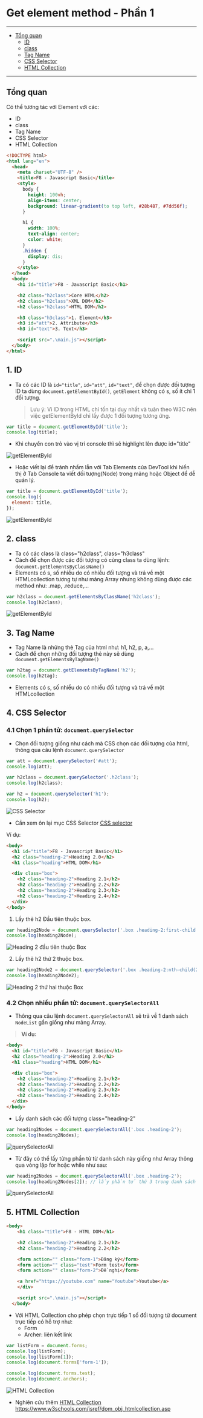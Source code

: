 # Get element method - Phần 1

---

- [Tổng quan](#tổng-quan)
  - [ID](#1-id)
  - [class](#2-class)
  - [Tag Name](#3-tag-name)
  - [CSS Selector](#4-css-selector)
  - [HTML Collection](#5-html-collection)

---

## Tổng quan

Có thể tương tác với Element với các:

- ID
- class
- Tag Name
- CSS Selector
- HTML Collection

```html
<!DOCTYPE html>
<html lang="en">
  <head>
    <meta charset="UTF-8" />
    <title>F8 - Javascript Basic</title>
    <style>
      body {
        height: 100vh;
        align-items: center;
        background: linear-gradient(to top left, #28b487, #7dd56f);
      }

      h1 {
        width: 100%;
        text-align: center;
        color: white;
      }
      .hidden {
        display: dis;
      }
    </style>
  </head>
  <body>
    <h1 id="title">F8 - Javascript Basic</h1>

    <h2 class="h2class">Core HTML</h2>
    <h2 class="h2class">XML DOM</h2>
    <h2 class="h2class">HTML DOM</h2>

    <h3 class="h3class">1. Element</h3>
    <h3 id="att">2. Attribute</h3>
    <h3 id="text">3. Text</h3>

    <script src=".\main.js"></script>
  </body>
</html>
```

## 1. ID

- Ta có các ID là `id="title"`, `id="att"`, `id="text"`, để chọn được đối tượng ID ta dùng `document.getElementById()`, `getElement` không có s, số ít chỉ 1 đối tượng.
  > Lưu ý: Vì ID trong HTML chỉ tồn tại duy nhất và tuân theo W3C nên việc getElementById chỉ lấy được 1 đối tượng tương ứng.

```js
var title = document.getElementById('title');
console.log(title);
```

- Khi chuyển con trỏ vào vị trí console thì sẽ highlight lên được id="title"

![getElementById](./images/001.png 'getElementById')

- Hoặc viết lại để tránh nhầm lẫn với Tab Elements của DevTool khi hiển thị ở Tab Console ta viết đối tượng(Node) trong mảng hoặc Object để dễ quản lý.

```js
var title = document.getElementById('title');
console.log({
  element: title,
});
```

![getElementById](./images/002.png 'getElementById')

## 2. class

- Ta có các class là class="h2class", class="h3class"
- Cách để chọn được các đối tượng có cùng class ta dùng lệnh:
  `document.getElementsByClassName()`
- Elements có s, số nhiều do có nhiều đối tượng và trả về một HTMLcollection tương tự như mảng Array nhưng không dùng được các method như: .map, .reduce,...

```js
var h2class = document.getElementsByClassName('h2class');
console.log(h2class);
```

![getElementById](./images/003.png 'getElementById')

## 3. Tag Name

- Tag Name là những thẻ Tag của html như: h1, h2, p, a,...
- Cách để chọn những đối tượng thẻ này sẽ dùng ` document.getElementsByTagName()`

```js
var h2tag = document.getElementsByTagName('h2');
console.log(h2tag);
```

- Elements có s, số nhiều do có nhiều đối tượng và trả về một HTMLcollection

## 4. CSS Selector

### 4.1 Chọn 1 phần tử: `document.querySelector`

- Chọn đối tượng giống như cách mà CSS chọn các đối tượng của html, thông qua câu lệnh `document.querySelector`

```js
var att = document.querySelector('#att');
console.log(att);

var h2class = document.querySelector('.h2class');
console.log(h2class);

var h2 = document.querySelector('h1');
console.log(h2);
```

![CSS Selector](./images/004.png 'CSS Selector')

- Cần xem ôn lại mục CSS Selector [CSS selector](./css-selector.md)

Ví dụ:

```html
<body>
  <h1 id="title">F8 - Javascript Basic</h1>
  <h2 class="heading-2">Heading 2.0</h2>
  <h1 class="heading">HTML DOM</h1>

  <div class="box">
    <h2 class="heading-2">Heading 2.1</h2>
    <h2 class="heading-2">Heading 2.2</h2>
    <h2 class="heading-2">Heading 2.3</h2>
    <h2 class="heading-2">Heading 2.4</h2>
  </div>
</body>
```

1. Lấy thẻ h2 Đầu tiên thuộc box.

```js
var heading2Node = document.querySelector('.box .heading-2:first-child');
console.log(heading2Node);
```

![Heading 2 đầu tiên thuộc Box](./images/005.png 'Heading 2 đầu tiên thuộc Box')

2. Lấy thẻ h2 thứ 2 thuộc box.

```js
var heading2Node2 = document.querySelector('.box .heading-2:nth-child(2)');
console.log(heading2Node2);
```

![Heading 2 thứ hai thuộc Box](./images/006.png 'Heading 2 thứ hai thuộc Box')

### 4.2 Chọn nhiều phần tử: `document.querySelectorAll`

- Thông qua câu lệnh `document.querySelectorAll` sẽ trả về 1 danh sách `NodeList` gần giống như mảng Array.

> **Ví dụ:**

```html
<body>
  <h1 id="title">F8 - Javascript Basic</h1>
  <h2 class="heading-2">Heading 2.0</h2>
  <h1 class="heading">HTML DOM</h1>

  <div class="box">
    <h2 class="heading-2">Heading 2.1</h2>
    <h2 class="heading-2">Heading 2.2</h2>
    <h2 class="heading-2">Heading 2.3</h2>
    <h2 class="heading-2">Heading 2.4</h2>
  </div>
</body>
```

- Lấy danh sách các đối tượng class="heading-2"

```js
var heading2Nodes = document.querySelectorAll('.box .heading-2');
console.log(heading2Nodes);
```

![querySelectorAll](./images/007.png 'querySelectorAll')

- Từ đây có thể lấy từng phần tử từ danh sách này giống như Array thông qua vòng lặp for hoặc while như sau:

```js
var heading2Nodes = document.querySelectorAll('.box .heading-2');
console.log(heading2Nodes[2]); // lấy phần tử thứ 3 trong danh sách
```

![querySelectorAll](./images/008.png 'querySelectorAll')

## 5. HTML Collection

```html
<body>
    <h1 class="title">F8 - HTML DOM</h1>

    <h2 class="heading-2">Heading 2.1</h2>
    <h2 class="heading-2">Heading 2.2</h2>

    <form action="" class="form-1">Đăng ký</form>
    <form action="" class="test">Form test</form>
    <form action="" class="form-2">Đề nghị</form>

    <a href="https://youtube.com" name="Youtube">Youtube</a>
    </div>

    <script src=".\main.js"></script>
  </body>
```

- Với HTML Collection cho phép chọn trực tiếp 1 số đối tượng từ document trực tiếp có hỗ trợ như:
  - Form
  - Archer: liên kết link

```js
var listForm = document.forms;
console.log(listForm);
console.log(listForm[1]);
console.log(document.forms['form-1']);

console.log(document.forms.test);
console.log(document.anchors);
```

![HTML Collection](./images/009.png 'HTML Collection')

- Nghiên cứu thêm [HTML Collection](https://www.w3schools.com/jsref/dom_obj_htmlcollection.asp) https://www.w3schools.com/jsref/dom_obj_htmlcollection.asp
